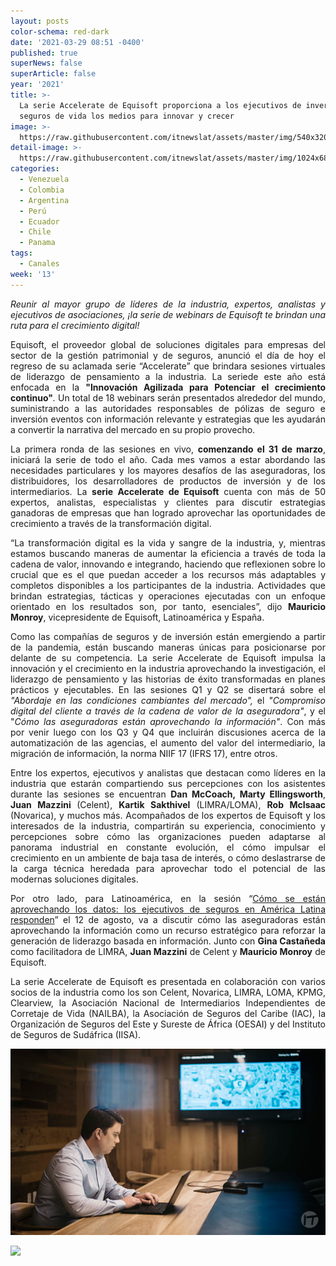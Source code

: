 ```yaml
---
layout: posts
color-schema: red-dark
date: '2021-03-29 08:51 -0400'
published: true
superNews: false
superArticle: false
year: '2021'
title: >-
  La serie Accelerate de Equisoft proporciona a los ejecutivos de inversiones y
  seguros de vida los medios para innovar y crecer
image: >-
  https://raw.githubusercontent.com/itnewslat/assets/master/img/540x320/Ejecutivo-Trabajando-p.jpg
detail-image: >-
  https://raw.githubusercontent.com/itnewslat/assets/master/img/1024x680/Ejecutivo-Trabajando-g.jpg
categories:
  - Venezuela
  - Colombia
  - Argentina
  - Perú
  - Ecuador
  - Chile
  - Panama
tags:
  - Canales
week: '13'
---
```

<p style="text-align: justify;"><em>Reunir al mayor grupo de líderes de la industria, expertos, analistas y ejecutivos de asociaciones, ¡la serie de webinars de Equisoft te brindan una ruta para el crecimiento digital!</em></p>
<p style="text-align: justify;">Equisoft, el proveedor global de soluciones digitales para empresas del sector de la gestión patrimonial y de seguros, anunció el día de hoy el regreso de su aclamada serie “Accelerate” que brindara sesiones virtuales de liderazgo de pensamiento a la industria. La seriede este año está enfocada en la <strong>"Innovación Agilizada para Potenciar el crecimiento continuo"</strong><em>.</em> Un total de 18 webinars serán presentados alrededor del mundo, suministrando a las autoridades responsables de pólizas de seguro e inversión eventos con información relevante y estrategias que les ayudarán a convertir la narrativa del mercado en su propio provecho.</p>
<p style="text-align: justify;">La primera ronda de las sesiones en vivo, <strong>comenzando el 31 de marzo</strong>, iniciará la serie de todo el año. Cada mes vamos a estar abordando las necesidades particulares y los mayores desafíos de las aseguradoras, los distribuidores, los desarrolladores de productos de inversión y de los intermediarios. La <strong>serie Accelerate de Equisoft</strong> cuenta con más de 50 expertos, analistas, especialistas y clientes para discutir estrategias ganadoras de empresas que han logrado aprovechar las oportunidades de crecimiento a través de la transformación digital.</p>
<p style="text-align: justify;">“La transformación digital es la vida y sangre de la industria, y, mientras estamos buscando maneras de aumentar la eficiencia a través de toda la cadena de valor, innovando e integrando, haciendo que reflexionen sobre lo crucial que es el que puedan acceder a los recursos más adaptables y completos disponibles a los participantes de la industria. Actividades que brindan estrategias, tácticas y operaciones ejecutadas con un enfoque orientado en los resultados son, por tanto, esenciales”, dijo <strong>Mauricio Monroy</strong>, vicepresidente de Equisoft, Latinoamérica y España.</p>
<p style="text-align: justify;">Como las compañías de seguros y de inversión están emergiendo a partir de la pandemia, están buscando maneras únicas para posicionarse por delante de su competencia. La serie Accelerate de Equisoft impulsa la innovación y el crecimiento en la industria aprovechando la investigación, el liderazgo de pensamiento y las historias de éxito transformadas en planes prácticos y ejecutables. En las sesiones Q1 y Q2 se disertará sobre el <em>"Abordaje en las condiciones cambiantes del mercado",</em> el <em>"Compromiso digital del cliente a través de la cadena de valor de la aseguradora"</em>, y el "<em>Cómo las aseguradoras están aprovechando la información"</em>. Con más por venir luego con los Q3 y Q4 que incluirán discusiones acerca de la automatización de las agencias, el aumento del valor del intermediario, la migración de información, la norma NIIF 17 (IFRS 17), entre otros.</p>
<p style="text-align: justify;">Entre los expertos, ejecutivos y analistas que destacan como líderes en la industria que estarán compartiendo sus percepciones con los asistentes durante las sesiones se encuentran <strong>Dan McCoach, Marty Ellingsworth</strong>, <strong>Juan Mazzini </strong>(Celent), <strong>Kartik Sakthivel</strong> (LIMRA/LOMA), <strong>Rob McIsaac</strong> (Novarica), y muchos más. Acompañados de los expertos de Equisoft y los interesados de la industria, compartirán su experiencia, conocimiento y percepciones sobre cómo las organizaciones pueden adaptarse al panorama industrial en constante evolución, el cómo impulsar el crecimiento en un ambiente de baja tasa de interés, o cómo deslastrarse de la carga técnica heredada para aprovechar todo el potencial de las modernas soluciones digitales.</p>
<p style="text-align: justify;">Por otro lado, para Latinoamérica, en la sesión “<a href="https://www.equisoft.com/es/accelerate?utm_campaign=B2B%20%7C%202021%20Accelerate%20%7C%20General&amp;utm_source=Press%20Release&amp;utm_medium=Press%20Release%20Link&amp;utm_term=2021%20Equisoft%20Accelerate%20Series&amp;utm_content=2021%20Equisoft%20Accelerate%20Series%20LATAM%20Hub">Cómo se están aprovechando los datos: los ejecutivos de seguros en América Latina responden</a>” el 12 de agosto, va a discutir cómo las aseguradoras están aprovechando la información como un recurso estratégico para reforzar la generación de liderazgo basada en información. Junto con <strong>Gina Castañeda</strong> como facilitadora de LIMRA, <strong>Juan Mazzini</strong> de Celent y <strong>Mauricio Monroy</strong> de Equisoft.</p>
<p style="text-align: justify;">La serie Accelerate de Equisoft es presentada en colaboración con varios socios de la industria como los son Celent, Novarica, LIMRA, LOMA, KPMG, Clearview, la Asociación Nacional de Intermediarios Independientes de Corretaje de Vida (NAILBA), la Asociación de Seguros del Caribe (IAC), la Organización de Seguros del Este y Sureste de África (OESAI) y del Instituto de Seguros de Sudáfrica (IISA).</p>

![](https://raw.githubusercontent.com/itnewslat/assets/master/img/540x320/Ejecutivo-Trabajando-p.jpg)

<img src="https://tracker.metricool.com/c3po.jpg?hash=56f88a41e39ab42c063cc51676587a04"/>
